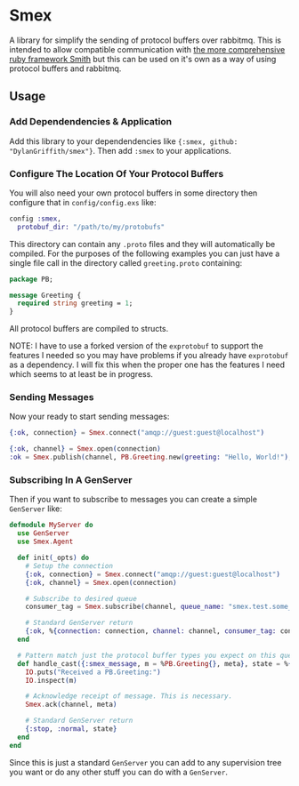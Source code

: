 Smex
====

A library for simplify the sending of protocol buffers over rabbitmq. This is
intended to allow compatible communication with [the more comprehensive ruby
framework Smith](https://github.com/filterfish/smith2) but this can be used on
it's own as a way of using protocol buffers and rabbitmq.

## Usage

### Add Dependendencies & Application
Add this library to your dependendencies like `{:smex, github: "DylanGriffith/smex"}`. Then add `:smex` to your applications.

### Configure The Location Of Your Protocol Buffers
You will also need your own protocol buffers in some directory then configure
that in `config/config.exs` like:

```elixir
config :smex,
  protobuf_dir: "/path/to/my/protobufs"
```

This directory can contain any `.proto` files and they will automatically be
compiled. For the purposes of the following examples you can just have a single
file call in the directory called `greeting.proto` containing:

```protobuf
package PB;

message Greeting {
  required string greeting = 1;
}
```

All protocol buffers are compiled to structs.

NOTE: I have to use a forked version of the `exprotobuf` to support the features I needed so you may have problems if you already have `exprotobuf` as a dependency. I will fix this when the proper one has the features I need which seems to at least be in progress.

### Sending Messages
Now your ready to start sending messages:

```elixir
{:ok, connection} = Smex.connect("amqp://guest:guest@localhost")

{:ok, channel} = Smex.open(connection)
:ok = Smex.publish(channel, PB.Greeting.new(greeting: "Hello, World!"), destination: "smex.test.some_test_queue")
```

### Subscribing In A GenServer
Then if you want to subscribe to messages you can create a simple `GenServer`
like:

```elixir
defmodule MyServer do
  use GenServer
  use Smex.Agent

  def init(_opts) do
    # Setup the connection
    {:ok, connection} = Smex.connect("amqp://guest:guest@localhost")
    {:ok, channel} = Smex.open(connection)

    # Subscribe to desired queue
    consumer_tag = Smex.subscribe(channel, queue_name: "smex.test.some_test_queue")

    # Standard GenServer return
    {:ok, %{connection: connection, channel: channel, consumer_tag: consumer_tag}}
  end

  # Pattern match just the protocol buffer types you expect on this queue
  def handle_cast({:smex_message, m = %PB.Greeting{}, meta}, state = %{channel: channel}) do
    IO.puts("Received a PB.Greeting:")
    IO.inspect(m)

    # Acknowledge receipt of message. This is necessary.
    Smex.ack(channel, meta)

    # Standard GenServer return
    {:stop, :normal, state}
  end
end
```

Since this is just a standard `GenServer` you can add to any supervision tree
you want or do any other stuff you can do with a `GenServer`.
